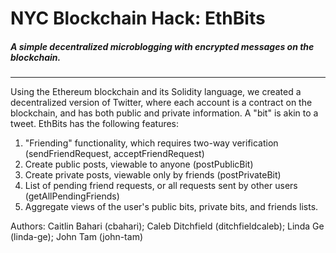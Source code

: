 # NYC Blockchain Hack: EthBits
##### A simple decentralized microblogging with encrypted messages on the blockchain.
------
Using the Ethereum blockchain and its Solidity language, we created a decentralized version of Twitter, where each account is a contract on the blockchain, and has both public and private information. A "bit" is akin to a tweet. EthBits has the following features:

1. "Friending" functionality, which requires two-way verification (sendFriendRequest, acceptFriendRequest)
2. Create public posts, viewable to anyone (postPublicBit)
3. Create private posts, viewable only by friends (postPrivateBit)
4. List of pending friend requests, or all requests sent by other users (getAllPendingFriends)
5. Aggregate views of the user's public bits, private bits, and friends lists.

Authors:
Caitlin Bahari (cbahari); Caleb Ditchfield (ditchfieldcaleb); Linda Ge (linda-ge); John Tam (john-tam)
